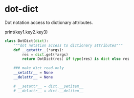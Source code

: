 # dot-dict

Dot notation access to dictionary attributes.

print(key1.key2.key3)

```python
class DotDict(dict):     
    """dot notation access to dictionary attributes"""      
    def __getattr__(*args):         
        res = dict.get(*args)         
        return DotDict(res) if type(res) is dict else res 
    
    ### make dict read-only
    __setattr__ = None
    __delattr__ = None
    
    # __setattr__ = dict.__setitem__     
    # __delattr__ = dict.__delitem__ 
 ```
